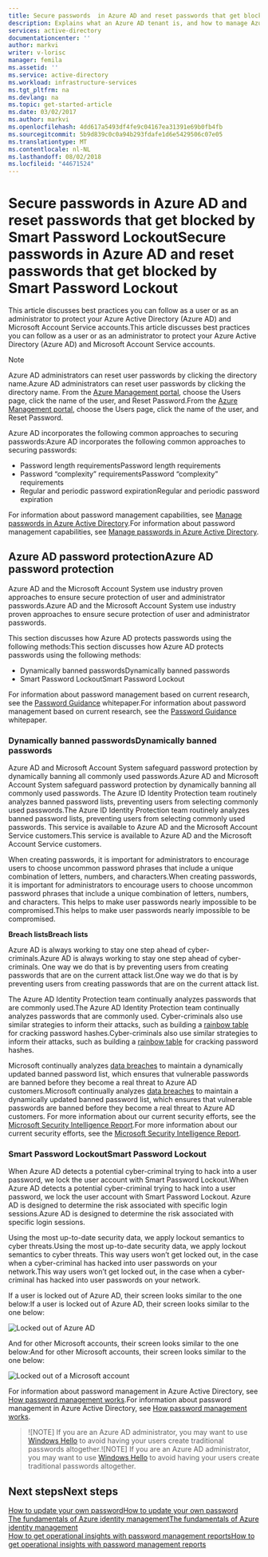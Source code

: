 ```yaml
---
title: Secure passwords  in Azure AD and reset passwords that get blocked by Smart Password Lockout | Microsoft Docs
description: Explains what an Azure AD tenant is, and how to manage Azure through Azure Active Directory
services: active-directory
documentationcenter: ''
author: markvi
writer: v-lorisc
manager: femila
ms.assetid: ''
ms.service: active-directory
ms.workload: infrastructure-services
ms.tgt_pltfrm: na
ms.devlang: na
ms.topic: get-started-article
ms.date: 03/02/2017
ms.author: markvi
ms.openlocfilehash: 4dd617a5493df4fe9c04167ea31391e69b0fb4fb
ms.sourcegitcommit: 5b9d839c0c0a94b293fdafe1d6e5429506c07e05
ms.translationtype: MT
ms.contentlocale: nl-NL
ms.lasthandoff: 08/02/2018
ms.locfileid: "44671524"
---
```

# <a name="secure-passwords--in-azure-ad-and-reset-passwords-that-get-blocked-by-smart-password-lockout"></a><span data-ttu-id="9a979-103">Secure passwords  in Azure AD and reset passwords that get blocked by Smart Password Lockout</span><span class="sxs-lookup"><span data-stu-id="9a979-103">Secure passwords  in Azure AD and reset passwords that get blocked by Smart Password Lockout</span></span>
<span data-ttu-id="9a979-104">This article discusses best practices you can follow as a user or as an administrator to protect your Azure Active Directory (Azure AD) and Microsoft Account Service accounts.</span><span class="sxs-lookup"><span data-stu-id="9a979-104">This article discusses best practices you can follow as a user or as an administrator to protect your Azure Active Directory (Azure AD) and Microsoft Account Service accounts.</span></span> 

 >[!NOTE]
 ><span data-ttu-id="9a979-105">Azure AD administrators can reset user passwords by clicking the directory name.</span><span class="sxs-lookup"><span data-stu-id="9a979-105">Azure AD administrators can reset user passwords by clicking the directory name.</span></span> <span data-ttu-id="9a979-106">From the [Azure Management portal](https://manage.windowsazure.com), choose the Users page, click the name of the user, and Reset Password.</span><span class="sxs-lookup"><span data-stu-id="9a979-106">From the [Azure Management portal](https://manage.windowsazure.com), choose the Users page, click the name of the user, and Reset Password.</span></span> 
 >

<span data-ttu-id="9a979-107">Azure AD incorporates the following common approaches to securing passwords:</span><span class="sxs-lookup"><span data-stu-id="9a979-107">Azure AD incorporates the following common approaches to securing passwords:</span></span>
 *  <span data-ttu-id="9a979-108">Password length requirements</span><span class="sxs-lookup"><span data-stu-id="9a979-108">Password length requirements</span></span>
 *  <span data-ttu-id="9a979-109">Password “complexity” requirements</span><span class="sxs-lookup"><span data-stu-id="9a979-109">Password “complexity” requirements</span></span>
 *  <span data-ttu-id="9a979-110">Regular and periodic password expiration</span><span class="sxs-lookup"><span data-stu-id="9a979-110">Regular and periodic password expiration</span></span> 

<span data-ttu-id="9a979-111">For information about password management capabilities, see [Manage passwords in Azure Active Directory](https://docs.microsoft.com/en-us/azure/active-directory/active-directory-manage-passwords).</span><span class="sxs-lookup"><span data-stu-id="9a979-111">For information about password management capabilities, see [Manage passwords in Azure Active Directory](https://docs.microsoft.com/en-us/azure/active-directory/active-directory-manage-passwords).</span></span> 

## <a name="azure-ad-password-protection"></a><span data-ttu-id="9a979-112">Azure AD password protection</span><span class="sxs-lookup"><span data-stu-id="9a979-112">Azure AD password protection</span></span>
<span data-ttu-id="9a979-113">Azure AD and the Microsoft Account System use industry proven approaches to ensure secure protection of user and administrator passwords.</span><span class="sxs-lookup"><span data-stu-id="9a979-113">Azure AD and the Microsoft Account System use industry proven approaches to ensure secure protection of user and administrator passwords.</span></span> 

<span data-ttu-id="9a979-114">This section discusses how Azure AD protects passwords using the following methods:</span><span class="sxs-lookup"><span data-stu-id="9a979-114">This section discusses how Azure AD protects passwords using the following methods:</span></span>
 *  <span data-ttu-id="9a979-115">Dynamically banned passwords</span><span class="sxs-lookup"><span data-stu-id="9a979-115">Dynamically banned passwords</span></span>
 *  <span data-ttu-id="9a979-116">Smart Password Lockout</span><span class="sxs-lookup"><span data-stu-id="9a979-116">Smart Password Lockout</span></span>

<span data-ttu-id="9a979-117">For information about password management based on current research, see the [Password Guidance](http://aka.ms/passwordguidance) whitepaper.</span><span class="sxs-lookup"><span data-stu-id="9a979-117">For information about password management based on current research, see the [Password Guidance](http://aka.ms/passwordguidance) whitepaper.</span></span> 

### <a name="dynamically-banned-passwords"></a><span data-ttu-id="9a979-118">Dynamically banned passwords</span><span class="sxs-lookup"><span data-stu-id="9a979-118">Dynamically banned passwords</span></span>
<span data-ttu-id="9a979-119">Azure AD and Microsoft Account System safeguard password protection by dynamically banning all commonly used passwords.</span><span class="sxs-lookup"><span data-stu-id="9a979-119">Azure AD and Microsoft Account System safeguard password protection by dynamically banning all commonly used passwords.</span></span> <span data-ttu-id="9a979-120">The Azure ID Identity Protection team routinely analyzes banned password lists, preventing users from selecting commonly used passwords.</span><span class="sxs-lookup"><span data-stu-id="9a979-120">The Azure ID Identity Protection team routinely analyzes banned password lists, preventing users from selecting commonly used passwords.</span></span> <span data-ttu-id="9a979-121">This service is available to Azure AD and the Microsoft Account Service customers.</span><span class="sxs-lookup"><span data-stu-id="9a979-121">This service is available to Azure AD and the Microsoft Account Service customers.</span></span> 

<span data-ttu-id="9a979-122">When creating passwords, it is important for administrators to encourage users to choose uncommon password phrases that include a unique combination of letters, numbers, and characters.</span><span class="sxs-lookup"><span data-stu-id="9a979-122">When creating passwords, it is important for administrators to encourage users to choose uncommon password phrases that include a unique combination of letters, numbers, and characters.</span></span> <span data-ttu-id="9a979-123">This helps to make user passwords nearly impossible to be compromised.</span><span class="sxs-lookup"><span data-stu-id="9a979-123">This helps to make user passwords nearly impossible to be compromised.</span></span> 

<span data-ttu-id="9a979-124">**Breach lists**</span><span class="sxs-lookup"><span data-stu-id="9a979-124">**Breach lists**</span></span>

<span data-ttu-id="9a979-125">Azure AD is always working to stay one step ahead of cyber-criminals.</span><span class="sxs-lookup"><span data-stu-id="9a979-125">Azure AD is always working to stay one step ahead of cyber-criminals.</span></span> <span data-ttu-id="9a979-126">One way we do that is by preventing users from creating passwords that are on the current attack list.</span><span class="sxs-lookup"><span data-stu-id="9a979-126">One way we do that is by preventing users from creating passwords that are on the current attack list.</span></span>

<span data-ttu-id="9a979-127">The Azure AD Identity Protection team continually analyzes passwords that are commonly used.</span><span class="sxs-lookup"><span data-stu-id="9a979-127">The Azure AD Identity Protection team continually analyzes passwords that are commonly used.</span></span> <span data-ttu-id="9a979-128">Cyber-criminals also use similar strategies to inform their attacks, such as building a [rainbow table](https://en.wikipedia.org/wiki/Rainbow_table) for cracking password hashes.</span><span class="sxs-lookup"><span data-stu-id="9a979-128">Cyber-criminals also use similar strategies to inform their attacks, such as building a [rainbow table](https://en.wikipedia.org/wiki/Rainbow_table) for cracking password hashes.</span></span> 

<span data-ttu-id="9a979-129">Microsoft continually analyzes [data breaches](https://www.privacyrights.org/data-breaches) to maintain a dynamically updated banned password list, which ensures that vulnerable passwords are banned before they become a real threat to Azure AD customers.</span><span class="sxs-lookup"><span data-stu-id="9a979-129">Microsoft continually analyzes [data breaches](https://www.privacyrights.org/data-breaches) to maintain a dynamically updated banned password list, which ensures that vulnerable passwords are banned before they become a real threat to Azure AD customers.</span></span> <span data-ttu-id="9a979-130">For more information about our current security efforts, see the [Microsoft Security Intelligence Report](https://www.microsoft.com/security/sir/default.aspx).</span><span class="sxs-lookup"><span data-stu-id="9a979-130">For more information about our current security efforts, see the [Microsoft Security Intelligence Report](https://www.microsoft.com/security/sir/default.aspx).</span></span> 

### <a name="smart-password-lockout"></a><span data-ttu-id="9a979-131">Smart Password Lockout</span><span class="sxs-lookup"><span data-stu-id="9a979-131">Smart Password Lockout</span></span>

<span data-ttu-id="9a979-132">When Azure AD detects a potential cyber-criminal trying to hack into a user password, we lock the user account with Smart Password Lockout.</span><span class="sxs-lookup"><span data-stu-id="9a979-132">When Azure AD detects a potential cyber-criminal trying to hack into a user password, we lock the user account with Smart Password Lockout.</span></span> <span data-ttu-id="9a979-133">Azure AD is designed to determine the risk associated with specific login sessions.</span><span class="sxs-lookup"><span data-stu-id="9a979-133">Azure AD is designed to determine the risk associated with specific login sessions.</span></span> 

<span data-ttu-id="9a979-134">Using the most up-to-date security data, we apply lockout semantics to cyber threats.</span><span class="sxs-lookup"><span data-stu-id="9a979-134">Using the most up-to-date security data, we apply lockout semantics to cyber threats.</span></span> <span data-ttu-id="9a979-135">This way users won’t get locked out, in the case when a cyber-criminal has hacked into user passwords on your network.</span><span class="sxs-lookup"><span data-stu-id="9a979-135">This way users won’t get locked out, in the case when a cyber-criminal has hacked into user passwords on your network.</span></span>

<span data-ttu-id="9a979-136">If a user is locked out of Azure AD, their screen looks similar to the one below:</span><span class="sxs-lookup"><span data-stu-id="9a979-136">If a user is locked out of Azure AD, their screen looks similar to the one below:</span></span>

  ![Locked out of Azure AD](https://docstestmedia1.blob.core.windows.net/azure-media/articles/active-directory/media/active-directory-secure-passwords/locked-out-azuread.png)
  
<span data-ttu-id="9a979-138">And for other Microsoft accounts, their screen looks similar to the one below:</span><span class="sxs-lookup"><span data-stu-id="9a979-138">And for other Microsoft accounts, their screen looks similar to the one below:</span></span>

  ![Locked out of a Microsoft account](https://docstestmedia1.blob.core.windows.net/azure-media/articles/active-directory/media/active-directory-secure-passwords/locked-out-ms-accounts.png)

<span data-ttu-id="9a979-140">For information about password management in Azure Active Directory, see [How password management works](https://docs.microsoft.com/en-us/azure/active-directory/active-directory-passwords-how-it-works).</span><span class="sxs-lookup"><span data-stu-id="9a979-140">For information about password management in Azure Active Directory, see [How password management works](https://docs.microsoft.com/en-us/azure/active-directory/active-directory-passwords-how-it-works).</span></span>

  ><span data-ttu-id="9a979-141">![NOTE] If you are an Azure AD administrator, you may want to use [Windows Hello](https://www.microsoft.com/en-us/windows/windows-hello) to avoid having your users create traditional passwords altogether.</span><span class="sxs-lookup"><span data-stu-id="9a979-141">![NOTE] If you are an Azure AD administrator, you may want to use [Windows Hello](https://www.microsoft.com/en-us/windows/windows-hello) to avoid having your users create traditional passwords altogether.</span></span>
  >

## <a name="next-steps"></a><span data-ttu-id="9a979-142">Next steps</span><span class="sxs-lookup"><span data-stu-id="9a979-142">Next steps</span></span>
[<span data-ttu-id="9a979-143">How to update your own password</span><span class="sxs-lookup"><span data-stu-id="9a979-143">How to update your own password</span></span>](https://docs.microsoft.com/en-us/azure/active-directory/active-directory-passwords-update-your-own-password)<br>
[<span data-ttu-id="9a979-144">The fundamentals of Azure identity management</span><span class="sxs-lookup"><span data-stu-id="9a979-144">The fundamentals of Azure identity management</span></span>](https://docs.microsoft.com/en-us/azure/active-directory/fundamentals-identity)<br>
[<span data-ttu-id="9a979-145">How to get operational insights with password management reports</span><span class="sxs-lookup"><span data-stu-id="9a979-145">How to get operational insights with password management reports</span></span>](https://docs.microsoft.com/en-us/azure/active-directory/active-directory-passwords-get-insights#view-password-reset-activity)




